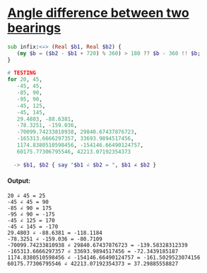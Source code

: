 [1]: https://rosettacode.org/wiki/Angle_difference_between_two_bearings

# [Angle difference between two bearings][1]

```raku
sub infix:<∠> (Real $b1, Real $b2) {
   (my $b = ($b2 - $b1 + 720) % 360) > 180 ?? $b - 360 !! $b;
}
 
# TESTING
for 20, 45,
   -45, 45,
   -85, 90,
   -95, 90,
   -45, 125,
   -45, 145,
   29.4803, -88.6381,
   -78.3251, -159.036,
   -70099.74233810938, 29840.67437876723,
   -165313.6666297357, 33693.9894517456,
   1174.8380510598456, -154146.66490124757,
   60175.77306795546, 42213.07192354373
 
  -> $b1, $b2 { say "$b1 ∠ $b2 = ", $b1 ∠ $b2 }
```

#### Output:
```
20 ∠ 45 = 25
-45 ∠ 45 = 90
-85 ∠ 90 = 175
-95 ∠ 90 = -175
-45 ∠ 125 = 170
-45 ∠ 145 = -170
29.4803 ∠ -88.6381 = -118.1184
-78.3251 ∠ -159.036 = -80.7109
-70099.74233810938 ∠ 29840.67437876723 = -139.58328312339
-165313.6666297357 ∠ 33693.9894517456 = -72.3439185187
1174.8380510598456 ∠ -154146.66490124757 = -161.5029523074156
60175.77306795546 ∠ 42213.07192354373 = 37.29885558827
```
